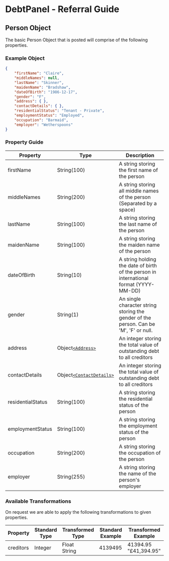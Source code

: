 # DebtPanel - Referral Guide

## Person Object

The basic Person Object that is posted will comprise of the following properties.

### Example Object

```json
{
    "firstName": "Claire",
    "middleNames": null,
    "lastName": "Skinner",
    "maidenName": "Bradshaw",
    "dateOfBirth": "1986-12-17",
    "gender": "F",
    "address": { },
    "contactDetails": { },
    "residentialStatus": "Tenant - Private",
    "employmentStatus": "Employed",
    "occupation": "Barmaid",
    "employer": "Wetherspoons"
}
```

### Property Guide

Property | Type | Description
--- | --- | ---
firstName | String(100) | A string storing the first name of the person
middleNames | String(200) | A string storing all middle names of the person (Separated by a space)
lastName | String(100) | A string storing the last name of the person
maidenName | String(100) | A string storing the maiden name of the person
dateOfBirth | String(10) | A string holding the date of birth of the person in international format (YYYY-MM-DD)
gender | String(1) | An single character string storing the gender of the person. Can be 'M', 'F' or null.
address | Object[`<Address>`](address.md) | An integer storing the total value of outstanding debt to all creditors
contactDetails | Object[`<ContactDetails>`](contact-details.md) | An integer storing the total value of outstanding debt to all creditors
residentialStatus | String(100) | A string storing the residential status of the person
employmentStatus | String(100) | A string storing the employment status of the person
occupation | String(200) | A string storing the occupation of the person
employer | String(255) | A string storing the name of the person's employer

### Available Transformations

On request we are able to apply the following transformations to given properties.

Property | Standard Type | Transformed Type | Standard Example | Transformed Example
--- | --- | --- | --- | ---
creditors | Integer | Float<br />String | 4139495 | 41394.95<br />"£41,394.95"
